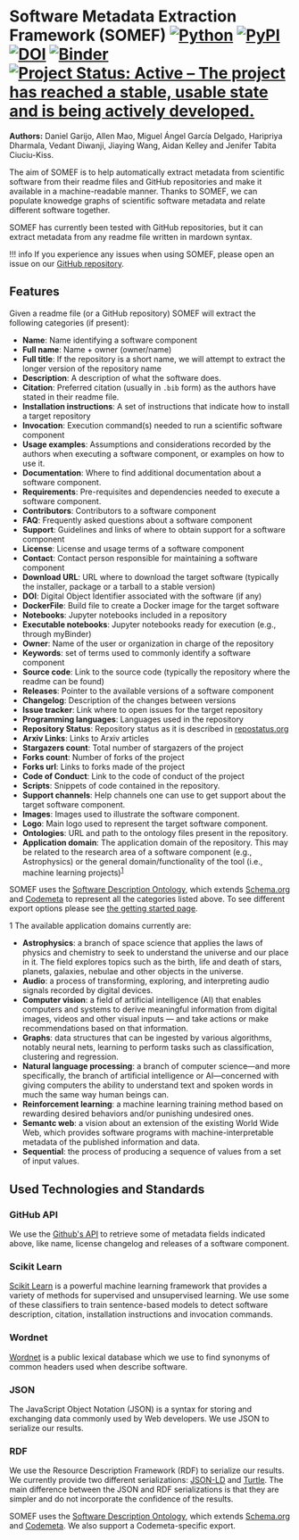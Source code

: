 # Software Metadata Extraction Framework (SOMEF) [![Python](https://img.shields.io/pypi/pyversions/somef.svg?style=plastic)](https://badge.fury.io/py/somef) [![PyPI](https://badge.fury.io/py/somef.svg)](https://badge.fury.io/py/somef) [![DOI](https://zenodo.org/badge/190487675.svg)](https://zenodo.org/badge/latestdoi/190487675) [![Binder](https://mybinder.org/badge_logo.svg)](https://mybinder.org/v2/gh/KnowledgeCaptureAndDiscovery/somef/HEAD?filepath=notebook%2FSOMEF%20Usage%20Example.ipynb) [![Project Status: Active – The project has reached a stable, usable state and is being actively developed.](https://www.repostatus.org/badges/latest/active.svg)](https://www.repostatus.org/#active)


**Authors:** Daniel Garijo, Allen Mao, Miguel Ángel García Delgado, Haripriya Dharmala, Vedant Diwanji, Jiaying Wang, Aidan Kelley and Jenifer Tabita Ciuciu-Kiss.

The aim of SOMEF is to help automatically extract metadata from scientific software from their readme files and GitHub repositories and make it available in a machine-readable manner. Thanks to SOMEF, we can populate knowedge graphs of scientific software metadata and relate different software together.

SOMEF has currently been tested with GitHub repositories, but it can extract metadata from any readme file written in mardown syntax.

!!! info
    If you experience any issues when using SOMEF, please open an issue on our [GitHub repository](https://github.com/KnowledgeCaptureAndDiscovery/somef/issues).

## Features
Given a readme file (or a GitHub repository) SOMEF will extract the following categories (if present):

- **Name**: Name identifying a software component
- **Full name**: Name + owner (owner/name)
- **Full title**: If the repository is a short name, we will attempt to extract the longer version of the repository  name
- **Description**: A description of what the software does.
- **Citation**: Preferred citation (usually in `.bib` form) as the authors have stated in their readme file.
- **Installation instructions**: A set of instructions that indicate how to install a target repository
- **Invocation**: Execution command(s) needed to run a scientific software component
- **Usage examples**: Assumptions and considerations recorded by the authors when executing a software component, or examples on how to use it.
- **Documentation**: Where to find additional documentation about a software component.
- **Requirements**: Pre-requisites and dependencies needed to execute a software component.
- **Contributors**: Contributors to a software component
- **FAQ**: Frequently asked questions about a software component
- **Support**: Guidelines and links of where to obtain support for a software component
- **License**: License and usage terms of a software component
- **Contact**: Contact person responsible for maintaining a software component
- **Download URL**: URL where to download the target software (typically the installer, package or a tarball to a stable version)
- **DOI**: Digital Object Identifier associated with the software (if any)
- **DockerFile**: Build file to create a Docker image for the target software
- **Notebooks**: Jupyter notebooks included in a repository
- **Executable notebooks**: Jupyter notebooks ready for execution (e.g., through myBinder)
- **Owner**: Name of the user or organization in charge of the repository
- **Keywords**: set of terms used to commonly identify a software component
- **Source code**: Link to the source code (typically the repository where the readme can be found)
- **Releases**: Pointer to the available versions of a software component
- **Changelog**: Description of the changes between versions
- **Issue tracker**: Link where to open issues for the target repository
- **Programming languages**: Languages used in the repository
- **Repository Status**: Repository status as it is described in [repostatus.org](https://www.repostatus.org/)
- **Arxiv Links**: Links to Arxiv articles
- **Stargazers count**: Total number of stargazers of the project
- **Forks count**: Number of forks of the project
- **Forks url**: Links to forks made of the project
- **Code of Conduct**: Link to the code of conduct of the project
- **Scripts**: Snippets of code contained in the repository.
- **Support channels**: Help channels one can use to get support about the target software component.
- **Images**: Images used to illustrate the software component.
- **Logo**: Main logo used to represent the target software component.
- **Ontologies**: URL and path to the ontology files present in the repository.
- **Application domain**: The application domain of the repository. This may be related to the research area of a software component (e.g., Astrophysics) or the general domain/functionality of the tool (i.e., machine learning projects)<sup>[1](#myfootnote1)</sup> 

SOMEF uses the [Software  Description Ontology](https://w3id.org/okn/o/sd), which extends [Schema.org](https://schema.org) and [Codemeta](https://codemeta.github.io/terms/) to represent all the categories listed above. To see different export options please see [the getting started page](https://somef.readthedocs.io/en/latest/usage/).

<a name="myfootnote1">1</a> The available application domains currently are: 

- **Astrophysics**: a branch of space science that applies the laws of physics and chemistry to seek to understand the universe and our place in it. The field explores topics such as the birth, life and death of stars, planets, galaxies, nebulae and other objects in the universe.
- **Audio**: a process of transforming, exploring, and interpreting audio signals recorded by digital devices.
- **Computer vision**: a field of artificial intelligence (AI) that enables computers and systems to derive meaningful information from digital images, videos and other visual inputs — and take actions or make recommendations based on that information.
- **Graphs**: data structures that can be ingested by various algorithms, notably neural nets, learning to perform tasks such as classification, clustering and regression.
- **Natural language processing**: a branch of computer science—and more specifically, the branch of artificial intelligence or AI—concerned with giving computers the ability to understand text and spoken words in much the same way human beings can.
- **Reinforcement learning**: a machine learning training method based on rewarding desired behaviors and/or punishing undesired ones.
- **Semantc web**: a vision about an extension of the existing World Wide Web, which provides software programs with machine-interpretable metadata of the published information and data.
- **Sequential**: the process of producing a sequence of values from a set of input values.

## Used Technologies and Standards

### GitHub API
We use the [Github's API](https://developer.github.com/v3/) to retrieve some of metadata fields indicated above, like name, license changelog and releases of a software component. 

### Scikit Learn
[Scikit Learn](https://scikit-learn.org/stable/about.html) is a powerful machine learning framework that provides a variety of methods for supervised and unsupervised learning. We use some of these classifiers to train sentence-based models to detect software description, citation, installation instructions and invocation commands.

### Wordnet
[Wordnet](https://wordnet.princeton.edu/) is a public lexical database which we use to find synonyms of common headers used when describe software. 

### JSON
The JavaScript Object Notation (JSON) is a syntax for storing and exchanging data commonly used by Web developers. We use JSON to serialize  our results.

### RDF
We use the Resource Description Framework (RDF) to serialize our results. We currently provide two different serializations: [JSON-LD](https://www.w3.org/TR/json-ld11/) and [Turtle](https://www.w3.org/TR/turtle/). The main difference between the JSON and RDF serializations is that they are simpler and do not incorporate the confidence of the results.

SOMEF uses the [Software  Description Ontology](https://w3id.org/okn/o/sd), which extends [Schema.org](https://schema.org) and [Codemeta](https://codemeta.github.io/terms/). We also support a Codemeta-specific export.

